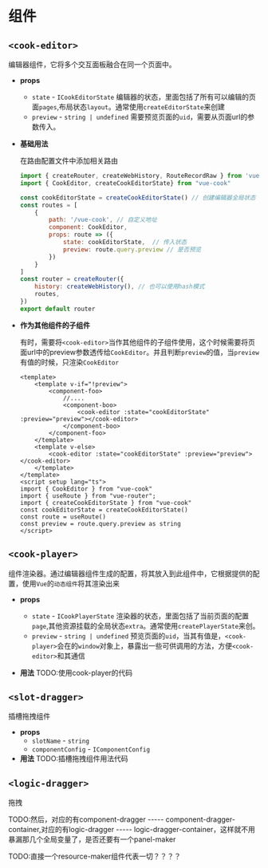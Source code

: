 # 组件

## `<cook-editor>`

编辑器组件，它将多个交互面板融合在同一个页面中。

- **props**
  - `state` - `ICookEditorState` 编辑器的状态，里面包括了所有可以编辑的页面`pages`,布局状态`layout`。通常使用`createEditorState`来创建
  - `preview` - `string | undefined` 需要预览页面的`uid`，需要从页面url的参数传入。

- **基础用法**
  
    在路由配置文件中添加相关路由

    ```js
    import { createRouter, createWebHistory, RouteRecordRaw } from 'vue-router'
    import { CookEditor, createCookEditorState} from "vue-cook"

    const cookEditorState = createCookEditorState() // 创建编辑器全局状态
    const routes = [
        {
            path: '/vue-cook', // 自定义地址
            component: CookEditor,
            props: route => ({
                state: cookEditorState,  // 传入状态
                preview: route.query.preview // 是否预览
            })
        }
    ]
    const router = createRouter({
        history: createWebHistory(), // 也可以使用hash模式
        routes,
    })
    export default router
    ```

- **作为其他组件的子组件**

    有时，需要将`<cook-editor>`当作其他组件的子组件使用，这个时候需要将页面url中的preview参数透传给`CookEditor`。并且判断`preview`的值，当`preview`有值的时候，只渲染`CookEditor`

    ```vue
    <template>
        <template v-if="!preview">
            <component-foo>
                //....
                <component-boo>
                    <cook-editor :state="cookEditorState" :preview="preview"></cook-editor>
                </component-boo>
            </component-foo>
        </template>
        <template v-else>
            <cook-editor :state="cookEditorState" :preview="preview"></cook-editor>
        </template>
    </template>
    <script setup lang="ts">
    import { CookEditor } from "vue-cook"
    import { useRoute } from "vue-router";
    import { createCookEditorState } from "vue-cook"
    const cookEditorState = createCookEditorState()
    const route = useRoute()
    const preview = route.query.preview as string
    </script>
    ```
## `<cook-player>`
组件渲染器。通过编辑器组件生成的配置，将其放入到此组件中，它根据提供的配置，使用`Vue`的`动态组件`将其渲染出来

- **props**
  - `state` - `ICookPlayerState` 渲染器的状态，里面包括了当前页面的配置`page`,其他资源挂载的全局状态`extra`。通常使用`createPlayerState`来创。
  - `preview` - `string | undefined` 预览页面的`uid`，当其有值是，`<cook-player>`会在的`window`对象上，暴露出一些可供调用的方法，方便`<cook-editor>`和其通信

- **用法**
TODO:使用cook-player的代码

## `<slot-dragger>`
插槽拖拽组件
- **props**
  - `slotName` - `string` 
  - `componentConfig` - `IComponentConfig`
- **用法**
  TODO:插槽拖拽组件用法代码
## `<logic-dragger>`
拖拽

TODO:然后，对应的有component-dragger ----- component-dragger-container,对应的有logic-dragger ----- logic-dragger-container，这样就不用暴漏那几个全局变量了，是否还要有一个panel-maker

TODO:直接一个resource-maker组件代表一切？？？？
